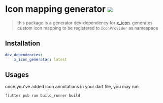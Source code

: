 # Icon mapping generator [![](https://img.shields.io/badge/pub-latest-brightgreen)](https://pub.dev/packages/x_icon_generator)

> this package is a generator dev-dependency for [x_icon](../x_icon). generates custom icon mapping to be registered to `IconProvider` as namespace

## Installation
```yaml
dev_dependencies:
    x_icon_generator: latest
```

## Usages
once you've added icon annotations in your dart file, you may run 

```shell script
flutter pub run build_runner build
```